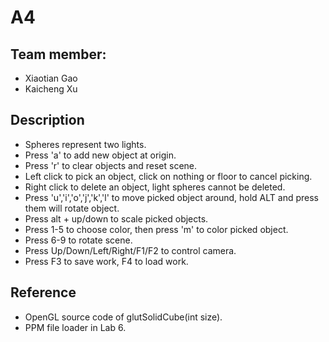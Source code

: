 # A4
## Team member: 
- Xiaotian Gao
- Kaicheng Xu

## Description
- Spheres represent two lights.
- Press 'a' to add new object at origin.
- Press 'r' to clear objects and reset scene.
- Left click to pick an object, click on nothing or floor to cancel picking.
- Right click to delete an object, light spheres cannot be deleted.
- Press 'u','i','o','j','k','l' to move picked object around, hold ALT and press them will rotate object.
- Press alt + up/down to scale picked objects.
- Press 1-5 to choose color, then press 'm' to color picked object.
- Press 6-9 to rotate scene.
- Press Up/Down/Left/Right/F1/F2 to control camera.
- Press F3 to save work, F4 to load work.

## Reference
- OpenGL source code of glutSolidCube(int size).
- PPM file loader in Lab 6.
